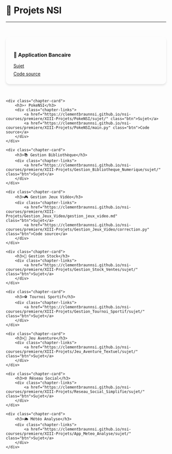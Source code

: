# 🎨 Projets NSI

---

<style>
.chapter-cards {
    display: grid;
    grid-template-columns: repeat(auto-fit, minmax(300px, 1fr));
    gap: 2rem;
    padding: 2rem 0;
}

.chapter-card {
    background: var(--md-default-bg-color);
    border-radius: 12px;
    padding: 1.5rem;
    box-shadow: 0 4px 6px rgba(0, 0, 0, 0.1);
    transition: transform 0.3s ease;
}

.chapter-card:hover {
    transform: translateY(-5px);
    box-shadow: 0 0 15px rgba(255, 198, 55, 0.8);
}

.chapter-links {
    display: flex;
    flex-direction: column;
    gap: 0.5rem;
    margin-top: 1rem;
}

h1{
    paddin-top:-150px;
}
</style>

<section class="chapter-cards">
    <div class="chapter-card">
        <h3>🏦 Application Bancaire</h3>
        <div class="chapter-links">
            <a href="https://clementbraunnsi.github.io/nsi-courses/premiere/XIII-Projets/Application_bancaire/sujet/" class="btn">Sujet</a>
            <a href="https://clementbraunnsi.github.io/nsi-courses/premiere/XIII-Projets/Application_bancaire/app_back.py" class="btn">Code source</a>
        </div>
    </div>

    <div class="chapter-card">
        <h3>⚡ PokeNSI</h3>
        <div class="chapter-links">
            <a href="https://clementbraunnsi.github.io/nsi-courses/premiere/XIII-Projets/PokeNSI/sujet/" class="btn">Sujet</a>
            <a href="https://clementbraunnsi.github.io/nsi-courses/premiere/XIII-Projets/PokeNSI/main.py" class="btn">Code source</a>
        </div>
    </div>

    <div class="chapter-card">
        <h3>📚 Gestion Bibliothèque</h3>
        <div class="chapter-links">
            <a href="https://clementbraunnsi.github.io/nsi-courses/premiere/XIII-Projets/Gestion_Bibliotheque_Numerique/sujet/" class="btn">Sujet</a>
        </div>
    </div>

    <div class="chapter-card">
        <h3>🎮 Gestion Jeux Vidéo</h3>
        <div class="chapter-links">
            <a href="https://clementbraunnsi.github.io/nsi-courses/premiere/XIII-Projets/Gestion_Jeux_Video/gestion_jeux_video.md" class="btn">Sujet</a>
            <a href="https://clementbraunnsi.github.io/nsi-courses/premiere/XIII-Projets/Gestion_Jeux_Video/correction.py" class="btn">Code source</a>
        </div>
    </div>

    <div class="chapter-card">
        <h3>🛒 Gestion Stock</h3>
        <div class="chapter-links">
            <a href="https://clementbraunnsi.github.io/nsi-courses/premiere/XIII-Projets/Gestion_Stock_Ventes/sujet/" class="btn">Sujet</a>
        </div>
    </div>

    <div class="chapter-card">
        <h3>⚽ Tournoi Sportif</h3>
        <div class="chapter-links">
            <a href="https://clementbraunnsi.github.io/nsi-courses/premiere/XIII-Projets/Gestion_Tournoi_Sportif/sujet/" class="btn">Sujet</a>
        </div>
    </div>

    <div class="chapter-card">
        <h3>📖 Jeu Aventure</h3>
        <div class="chapter-links">
            <a href="https://clementbraunnsi.github.io/nsi-courses/premiere/XIII-Projets/Jeu_Aventure_Textuel/sujet/" class="btn">Sujet</a>
        </div>
    </div>

    <div class="chapter-card">
        <h3>🌐 Réseau Social</h3>
        <div class="chapter-links">
            <a href="https://clementbraunnsi.github.io/nsi-courses/premiere/XIII-Projets/Reseau_Social_Simplifie/sujet/" class="btn">Sujet</a>
        </div>
    </div>

    <div class="chapter-card">
        <h3>🌦️ Météo Analyse</h3>
        <div class="chapter-links">
            <a href="https://clementbraunnsi.github.io/nsi-courses/premiere/XIII-Projets/App_Meteo_Analyse/sujet/" class="btn">Sujet</a>
        </div>
    </div>
</section>